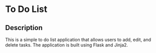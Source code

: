 # To Do List

## Description

This is a simple to do list application that allows users to add, edit, and delete tasks. The application is built using Flask and Jinja2.
